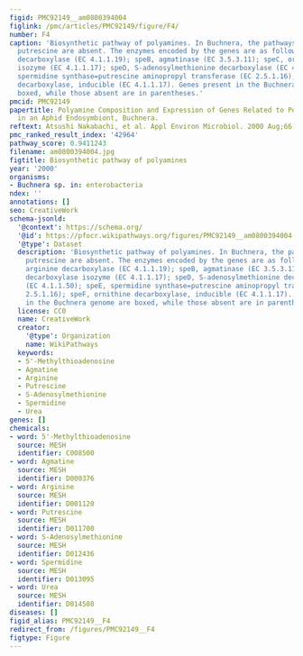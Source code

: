 ```yaml
---
figid: PMC92149__am0800394004
figlink: /pmc/articles/PMC92149/figure/F4/
number: F4
caption: 'Biosynthetic pathway of polyamines. In Buchnera, the pathways to synthesize
  putrescine are absent. The enzymes encoded by the genes are as follows: speA, arginine
  decarboxylase (EC 4.1.1.19); speB, agmatinase (EC 3.5.3.11); speC, ornithine decarboxylase
  isozyme (EC 4.1.1.17); speD, S-adenosylmethionine decarboxylase (EC 4.1.1.50); speE,
  spermidine synthase=putrescine aminopropyl transferase (EC 2.5.1.16); speF, ornithine
  decarboxylase, inducible (EC 4.1.1.17). Genes present in the Buchnera genome are
  boxed, while those absent are in parentheses.'
pmcid: PMC92149
papertitle: Polyamine Composition and Expression of Genes Related to Polyamine Biosynthesis
  in an Aphid Endosymbiont, Buchnera.
reftext: Atsushi Nakabachi, et al. Appl Environ Microbiol. 2000 Aug;66(8):3305-3309.
pmc_ranked_result_index: '42964'
pathway_score: 0.9411243
filename: am0800394004.jpg
figtitle: Biosynthetic pathway of polyamines
year: '2000'
organisms:
- Buchnera sp. in: enterobacteria
ndex: ''
annotations: []
seo: CreativeWork
schema-jsonld:
  '@context': https://schema.org/
  '@id': https://pfocr.wikipathways.org/figures/PMC92149__am0800394004.html
  '@type': Dataset
  description: 'Biosynthetic pathway of polyamines. In Buchnera, the pathways to synthesize
    putrescine are absent. The enzymes encoded by the genes are as follows: speA,
    arginine decarboxylase (EC 4.1.1.19); speB, agmatinase (EC 3.5.3.11); speC, ornithine
    decarboxylase isozyme (EC 4.1.1.17); speD, S-adenosylmethionine decarboxylase
    (EC 4.1.1.50); speE, spermidine synthase=putrescine aminopropyl transferase (EC
    2.5.1.16); speF, ornithine decarboxylase, inducible (EC 4.1.1.17). Genes present
    in the Buchnera genome are boxed, while those absent are in parentheses.'
  license: CC0
  name: CreativeWork
  creator:
    '@type': Organization
    name: WikiPathways
  keywords:
  - 5'-Methylthioadenosine
  - Agmatine
  - Arginine
  - Putrescine
  - S-Adenosylmethionine
  - Spermidine
  - Urea
genes: []
chemicals:
- word: 5'-Methylthioadenosine
  source: MESH
  identifier: C008500
- word: Agmatine
  source: MESH
  identifier: D000376
- word: Arginine
  source: MESH
  identifier: D001120
- word: Putrescine
  source: MESH
  identifier: D011700
- word: S-Adenosylmethionine
  source: MESH
  identifier: D012436
- word: Spermidine
  source: MESH
  identifier: D013095
- word: Urea
  source: MESH
  identifier: D014508
diseases: []
figid_alias: PMC92149__F4
redirect_from: /figures/PMC92149__F4
figtype: Figure
---
```

